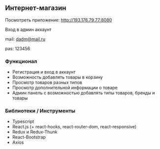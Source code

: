 ## Интернет-магазин

Посмотреть приложение: http://193.176.79.77:8080

Вход в админ аккаунт

mail: dadm@mail.ru

pas: 123456

### Функционал

- Регистрация и вход в аккаунт
- Возможность добавлять товары в корзину
- Просмотр товаров разных типов
- Просмотр дополнительной информации о товаре
- Админ панель с возможностью добавлять типы товаров, бренды и товары

### Библиотеки / Инструменты

- Typescript
- React.js (+ react-hooks, react-router-dom, react-responsive) 
- Redux и Redux-Thunk
- React-Bootstrap
- Axios

